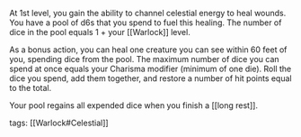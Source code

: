 At 1st level, you gain the ability to channel celestial energy to heal wounds. You have a pool of d6s that you spend to fuel this healing. The number of dice in the pool equals 1 + your [[Warlock]] level.

As a bonus action, you can heal one creature you can see within 60 feet of you, spending dice from the pool. The maximum number of dice you can spend at once equals your Charisma modifier (minimum of one die). Roll the dice you spend, add them together, and restore a number of hit points equal to the total.

Your pool regains all expended dice when you finish a [[long rest]].

tags: [[Warlock#Celestial]]